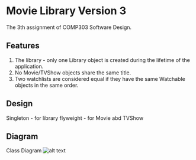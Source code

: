 # Movie Library Version 3
The 3th assignment of COMP303 Software Design.
## Features
1. The library - only one Library object is created during the lifetime of the application.  
2. No Movie/TVShow objects share the same title.
3. Two watchlists are considered equal if they have the same Watchable objects in the same order.
## Design
Singleton - for library
flyweight - for Movie abd TVShow
## Diagram
Class Diagram
![alt text](https://github.com/lhcdhr/Movie-Library-V3-Software-Design/blob/main/cls%20dgm.class.png)

 
